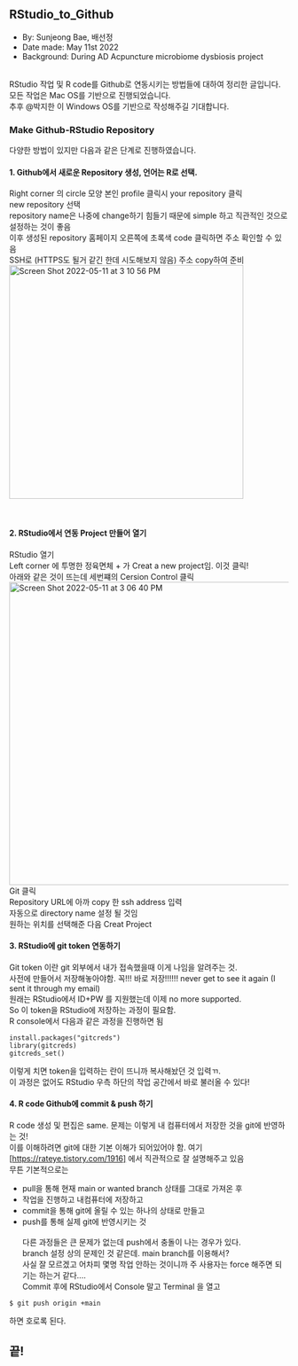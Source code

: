 ## RStudio_to_Github
- By: Sunjeong Bae, 배선정
- Date made: May 11st 2022
- Background: During AD Acpuncture microbiome dysbiosis project<br/><br/>

RStudio 작업 및 R code를 Github로 연동시키는 방법들에 대하여 정리한 글입니다.<br/>
모든 작업은 Mac OS를 기반으로 진행되었습니다.<br/>
추후 @박지한 이 Windows OS를 기반으로 작성해주길 기대합니다.<br/>

### Make Github-RStudio Repository
다양한 방법이 있지만 다음과 같은 단계로 진행하였습니다.<br/>

#### 1. Github에서 새로운 Repository 생성, 언어는 R로 선택. <br/>
  Right corner 의 circle 모양 본인 profile 클릭시 your repository 클릭 <br/>
  new repository 선택 <br/>
  repository name은 나중에 change하기 힘들기 때문에 simple 하고 직관적인 것으로 설정하는 것이 좋음<br/>
  이후 생성된 repository 홈페이지 오른쪽에 초록색 code 클릭하면 주소 확인할 수 있음 <br/>
  SSH로 (HTTPS도 될거 같긴 한데 시도해보지 않음) 주소 copy하여 준비<br/>
  <img width="422" alt="Screen Shot 2022-05-11 at 3 10 56 PM" src="https://user-images.githubusercontent.com/102775904/167780616-f72efa99-6270-4b5a-97ec-e670530519be.png">

  <br/>
  
#### 2. RStudio에서 연동 Project 만들어 열기<br/>
  RStudio 열기 <br/>
  Left corner 에 투명한 정육면체 + 가 Creat a new project임. 이것 클릭! <br/>
  아래와 같은 것이 뜨는데 세번쨰의 Cersion Control 클릭 <br/>
  <img width="547" alt="Screen Shot 2022-05-11 at 3 06 40 PM" src="https://user-images.githubusercontent.com/102775904/167780120-dfc2df44-334a-472f-a916-6e442d9ceb34.png"><br/>
  Git 클릭<br/>
  Repository URL에 아까 copy 한 ssh address 입력<br/>
  자동으로 directory name 설정 될 것임 <br/>
  원하는 위치를 선택해준 다음 Creat Project <br/>

#### 3. RStudio에 git token 연동하기
  Git token 이란 git 외부에서 내가 접속했을때 이게 나임을 알려주는 것. <br/>
  사전에 만들어서 저장해놓아야함. 꼭!!! 바로 저장!!!!!! never get to see it again (I sent it through my email) <br/>
  원래는 RStudio에서 ID+PW 를 지원했는데 이제 no more supported. <br/>
  So 이 token을 RStudio에 저장하는 과정이 필요함. <br/>
  R console에서 다음과 같은 과정을 진행하면 됨 <br/>
  
~~~R~~~
install.packages("gitcreds")
library(gitcreds)
gitcreds_set()
~~~~~~~
  이렇게 치면 token을 입력하는 란이 뜨니까 복사해놨던 것 입력ㄲ.<br/>
        이 과정은 없어도 RStudio 우측 하단의 작업 공간에서 바로 불러올 수 있다!
  
  
  
#### 4. R code Github에 commit & push 하기
  R code 생성 및 편집은 same. 문제는 이렇게 내 컴퓨터에서 저장한 것을 git에 반영하는 것! <br/>
  이를 이해하려면 git에 대한 기본 이해가 되어있어야 함. 여기[https://rateye.tistory.com/1916] 에서 직관적으로 잘 설명해주고 있음 <br/>
  무튼 기본적으로는 
  - pull을 통해 현재 main or wanted branch 상태를 그대로 가져온 후
  - 작업을 진행하고 내컴퓨터에 저장하고
  - commit을 통해 git에 올릴 수 있는 하나의 상태로 만들고
  - push를 통해 실제 git에 반영시키는 것<br/><br/>
  다른 과정들은 큰 문제가 없는데 push에서 충돌이 나는 경우가 있다.<br/>
  branch 설정 상의 문제인 것 같은데. main branch를 이용해서? <br/>
  사실 잘 모르겠고 어차피 몇명 작업 안하는 것이니까 주 사용자는 force 해주면 되기는 하는거 같다....<br/>
  Commit 후에 RStudio에서 Console 말고 Terminal 을 열고<br/> 
~~~~~
$ git push origin +main
~~~~~~~
  하면 호로록 된다.

## 끝!



